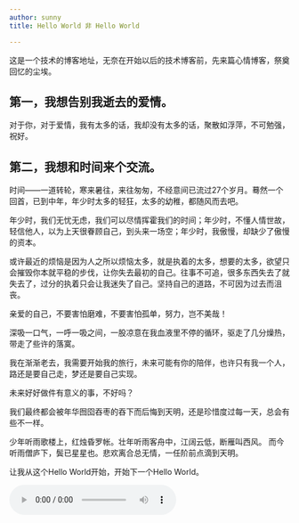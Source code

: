```yaml
---
author: sunny
title: Hello World 非 Hello World

---
```


这是一个技术的博客地址，无奈在开始以后的技术博客前，先来篇心情博客，祭奠回忆的尘埃。

## 第一，我想告别我逝去的爱情。

对于你，对于爱情，我有太多的话，我却没有太多的话，聚散如浮萍，不可勉强，祝好。

## 第二，我想和时间来个交流。

时间——一道转轮，寒来暑往，来往匆匆，不经意间已流过27个岁月。蓦然一个回首，已到中年，年少时太多的轻狂，太多的幼稚，都随风而去吧。

年少时，我们无忧无虑，我们可以尽情挥霍我们的时间；年少时，不懂人情世故，轻信他人，以为上天很眷顾自己，到头来一场空；年少时，我傲慢，却缺少了傲慢的资本。

或许最近的烦恼是因为人之所以烦恼太多，就是执着的太多，想要的太多，欲望只会摧毁你本就平稳的步伐，让你失去最初的自己。往事不可追，很多东西失去了就失去了，过分的执着只会让我迷失了自己。坚持自己的道路，不可因为过去而沮丧。

亲爱的自己，不要害怕磨难，不要害怕孤单，努力，岂不美哉！

深吸一口气，一呼一吸之间，一股凉意在我血液里不停的循环，驱走了几分燥热，带走了些许的落寞。

我在渐渐老去，我需要开始我的旅行，未来可能有你的陪伴，也许只有我一个人，路还是要自己走，梦还是要自己实现。

未来好好做件有意义的事，不好吗？

我们最终都会被年华囫囵吞枣的吞下而后悔到天明，还是珍惜度过每一天，总会有些不一样。

少年听雨歌楼上，红烛昏罗帐。壮年听雨客舟中，江阔云低，断雁叫西风。
而今听雨僧庐下，鬓已星星也。悲欢离合总无情，一任阶前点滴到天明。

让我从这个Hello World开始，开始下一个Hello World。

<audio src="http://sc1.111ttt.com:8282/2015/1/01m/27/94272221273.m4a?#.mp3" controls="controls"></audio>
